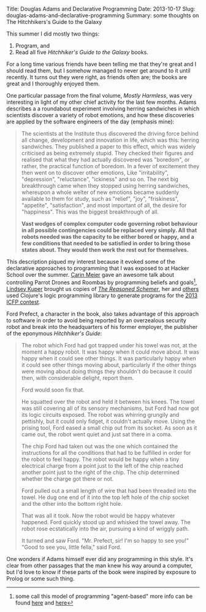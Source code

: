 Title: Douglas Adams and Declarative Programming
Date: 2013-10-17
Slug: douglas-adams-and-declarative-programming
Summary: some thoughts on The Hitchhikers's Guide to the Galaxy

This summer I did mostly two things:

1. Program, and
2. Read all five *Hitchhiker's Guide to the Galaxy* books.

For a long time various friends have been telling me that they're
great and I should read them, but I somehow managed to never get
around to it until recently. It turns out they were right, as friends
often are; the books are great and I thoroughly enjoyed them.

One particular passage from the final volume, *Mostly Harmless*, was
very interesting in light of my other chief activity for the last few
months. Adams describes a a roundabout experiment involving herring
sandwiches in which scientists discover a variety of robot emotions,
and how these discoveries are applied by the software engineers
of the day (emphasis mine):

> The scientists at the Institute thus discovered the driving force
> behind all change, development and innovation in life, which was this:
> herring sandwiches. They published a paper to this effect, which was
> widely criticised as being extremely stupid. They checked their
> figures and realised that what they had actually discovered was
> "boredom", or rather, the practical function of boredom. In a fever of
> excitement they then went on to discover other emotions, Like
> "irritability", "depression", "reluctance", "ickiness" and so on. The
> next big breakthrough came when they stopped using herring sandwiches,
> whereupon a whole welter of new emotions became suddenly available to
> them for study, such as "relief", "joy", "friskiness", "appetite",
> "satisfaction", and most important of all, the desire for "happiness".
> This was the biggest breakthrough of all.
>
> **Vast wodges of complex computer code governing robot behaviour in all
> possible contingencies could be replaced very simply. All that robots
> needed was the capacity to be either bored or happy, and a few
> conditions that needed to be satisfied in order to bring those states
> about. They would then work the rest out for themselves.**

This description piqued my interest because it evoked some of the
declarative approaches to programming that I was exposed to at Hacker
School over the summer. [Carin Meier](https://twitter.com/carinmeier)
gave an awesome talk about controlling Parrot Drones and Roombas by
programming beliefs and goals[^1],
[Lindsey Kuper](http://composition.al/) brought us copies
of
[*The Reasoned Schemer*](https://mitpress.mit.edu/books/reasoned-schemer),
her and
[others](https://github.com/zachallaun/ICFP-2013-contest/graphs/contributors)
used Clojure's logic programming library to generate programs for the
[2013 ICFP contest](https://research.microsoft.com/en-us/events/icfpcontest2013/).

Ford Prefect, a character in the book, also takes advantage of this approach
to software in order to avoid being reported by an overzealous security robot
and break into the headquarters of his former employer, the publisher of the
eponymous *Hitchhiker's Guide*:

> The robot which Ford had got trapped under his towel was not, at the
> moment a happy robot. It was happy when it could move about. It was
> happy when it could see other things. It was particularly happy when
> it could see other things moving about, particularly if the other
> things were moving about doing things they shouldn't do because it
> could then, with considerable delight, report them.
>
> Ford would soon fix that.
>
> He squatted over the robot and held it between his knees. The towel
> was still covering all of its sensory mechanisms, but Ford had now got
> its logic circuits exposed. The robot was whirring grungily and
> pettishly, but it could only fidget, it couldn't actually move. Using
> the prising tool, Ford eased a small chip out from its socket. As soon
> as it came out, the robot went quiet and just sat there in a coma.
>
> The chip Ford had taken out was the one which contained the
> instructions for all the conditions that had to be fulfilled in order
> for the robot to feel happy. The robot would be happy when a tiny
> electrical charge from a point just to the left of the chip reached
> another point just to the right of the chip. The chip determined
> whether the charge got there or not.
>
> Ford pulled out a small length of wire that had been threaded into the
> towel. He dug one end of it into the top left hole of the chip socket
> and the other into the bottom right hole.
>
> That was all it took. Now the robot would be happy whatever
> happened. Ford quickly stood up and whisked the towel away. The robot
> rose ecstatically into the air, pursuing a kind of wriggly path.
>
> It turned and saw Ford.
> "Mr. Prefect, sir! I'm so happy to see you!"
> "Good to see you, little fella," said Ford.

One wonders if Adams himself ever did any programming in this style.
It's clear from other passages that the man knew his way around a
computer, but I'd love to know if these parts of the book were
inspired by exposure to Prolog or some such thing.

[^1]: some call this model of programming "agent-based" more info can be found
      [here](http://www.neo.com/2013/03/25/friendly-drones-with-carin-meier-and-jim-weirich) and [here](http://gigasquidsoftware.com/wordpress/?p=645)
